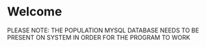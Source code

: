 # Welcome
PLEASE NOTE:
THE POPULATION MYSQL DATABASE NEEDS TO BE PRESENT ON SYSTEM IN ORDER FOR THE PROGRAM TO WORK
